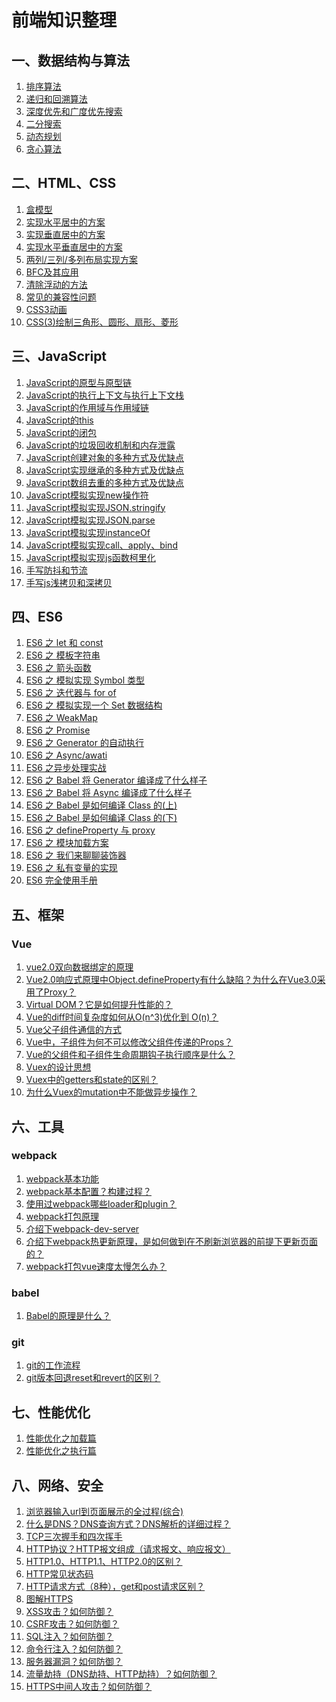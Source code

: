 # 前端知识整理

## 一、数据结构与算法
1. [排序算法]()
2. [递归和回溯算法]()
3. [深度优先和广度优先搜索]()
4. [二分搜索]()
5. [动态规划]()
6. [贪心算法]()

## 二、HTML、CSS
1. [盒模型]()
2. [实现水平居中的方案]()
3. [实现垂直居中的方案]()
4. [实现水平垂直居中的方案]()
5. [两列/三列/多列布局实现方案]()
6. [BFC及其应用]()
7. [清除浮动的方法]()
8. [常见的兼容性问题]()
9. [CSS3动画]()
10. [CSS(3)绘制三角形、圆形、扇形、菱形]()

## 三、JavaScript
1. [JavaScript的原型与原型链](https://github.com/GGXXMM/Blog-Knowledge/issues/1)
2. [JavaScript的执行上下文与执行上下文栈](https://github.com/GGXXMM/Blog-Knowledge/issues/2)
3. [JavaScript的作用域与作用域链](https://github.com/GGXXMM/FE-Knowledge/issues/3)
4. [JavaScript的this](https://github.com/GGXXMM/FE-Knowledge/issues/4)
5. [JavaScript的闭包](https://github.com/GGXXMM/FE-Knowledge/issues/5)
6. [JavaScript的垃圾回收机制和内存泄露](https://github.com/GGXXMM/FE-Knowledge/issues/6)
7. [JavaScript创建对象的多种方式及优缺点](https://github.com/GGXXMM/FE-Knowledge/issues/7)
8. [JavaScript实现继承的多种方式及优缺点](https://github.com/GGXXMM/FE-Knowledge/issues/8)
9. [JavaScript数组去重的多种方式及优缺点](https://github.com/GGXXMM/FE-Knowledge/issues/9)
10. [JavaScript模拟实现new操作符](https://github.com/GGXXMM/FE-Knowledge/issues/10)
11. [JavaScript模拟实现JSON.stringify](https://github.com/GGXXMM/FE-Knowledge/issues/11)
12. [JavaScript模拟实现JSON.parse](https://github.com/GGXXMM/FE-Knowledge/issues/12)
13. [JavaScript模拟实现instanceOf](https://github.com/GGXXMM/FE-Knowledge/issues/13)
14. [JavaScript模拟实现call、apply、bind](https://github.com/GGXXMM/FE-Knowledge/issues/14)
15. [JavaScript模拟实现js函数柯里化](https://github.com/GGXXMM/FE-Knowledge/issues/15)
16. [手写防抖和节流](https://github.com/GGXXMM/FE-Knowledge/issues/16)
17. [手写js浅拷贝和深拷贝](https://github.com/GGXXMM/FE-Knowledge/issues/17)

## 四、ES6
1. [ES6 之 let 和 const](https://github.com/mqyqingfeng/Blog/issues/82)
2. [ES6 之 模板字符串](https://github.com/mqyqingfeng/Blog/issues/84)
3. [ES6 之 箭头函数](https://github.com/mqyqingfeng/Blog/issues/85)
4. [ES6 之 模拟实现 Symbol 类型](https://github.com/mqyqingfeng/Blog/issues/87)
5. [ES6 之 迭代器与 for of](https://github.com/mqyqingfeng/Blog/issues/90)
6. [ES6 之 模拟实现一个 Set 数据结构](https://github.com/mqyqingfeng/Blog/issues/91)
7. [ES6 之 WeakMap](https://github.com/mqyqingfeng/Blog/issues/92)
8. [ES6 之 Promise](https://github.com/mqyqingfeng/Blog/issues/98)
9. [ES6 之 Generator 的自动执行](https://github.com/mqyqingfeng/Blog/issues/99)
10. [ES6 之 Async/awati](https://github.com/mqyqingfeng/Blog/issues/100)
11. [ES6 之异步处理实战](https://github.com/mqyqingfeng/Blog/issues/101)
12. [ES6 之 Babel 将 Generator 编译成了什么样子](https://github.com/mqyqingfeng/Blog/issues/102)
13. [ES6 之 Babel 将 Async 编译成了什么样子](https://github.com/mqyqingfeng/Blog/issues/103)
14. [ES6 之 Babel 是如何编译 Class 的(上)](https://github.com/mqyqingfeng/Blog/issues/105)
15. [ES6 之 Babel 是如何编译 Class 的(下)](https://github.com/mqyqingfeng/Blog/issues/106)
16. [ES6 之 defineProperty 与 proxy](https://github.com/mqyqingfeng/Blog/issues/107)
17. [ES6 之 模块加载方案](https://github.com/mqyqingfeng/Blog/issues/108)
18. [ES6 之 我们来聊聊装饰器](https://github.com/mqyqingfeng/Blog/issues/109)
19. [ES6 之 私有变量的实现](https://github.com/mqyqingfeng/Blog/issues/110)
20. [ES6 完全使用手册](https://github.com/mqyqingfeng/Blog/issues/111)

## 五、框架
### Vue
1. [vue2.0双向数据绑定的原理](https://github.com/GGXXMM/FE-Knowledge/issues/33)
2. [Vue2.0响应式原理中Object.defineProperty有什么缺陷？为什么在Vue3.0采用了Proxy？](https://github.com/GGXXMM/FE-Knowledge/issues/34)
3. [Virtual DOM？它是如何提升性能的？](https://github.com/GGXXMM/FE-Knowledge/issues/35)
4. [Vue的diff时间复杂度如何从O(n^3)优化到 O(n)？](https://github.com/GGXXMM/FE-Knowledge/issues/36)
5. [Vue父子组件通信的方式](https://github.com/GGXXMM/FE-Knowledge/issues/37)
6. [Vue中，子组件为何不可以修改父组件传递的Props？](https://github.com/GGXXMM/FE-Knowledge/issues/38)
7. [Vue的父组件和子组件生命周期钩子执行顺序是什么？](https://github.com/GGXXMM/FE-Knowledge/issues/39)
8. [Vuex的设计思想](https://github.com/GGXXMM/FE-Knowledge/issues/40)
9. [Vuex中的getters和state的区别？](https://github.com/GGXXMM/FE-Knowledge/issues/41)
10. [为什么Vuex的mutation中不能做异步操作？](https://github.com/GGXXMM/FE-Knowledge/issues/42)

## 六、工具
### webpack
1. [webpack基本功能]()
2. [webpack基本配置？构建过程？]()
3. [使用过webpack哪些loader和plugin？]()
4. [webpack打包原理]()
5. [介绍下webpack-dev-server]()
6. [介绍下webpack热更新原理，是如何做到在不刷新浏览器的前提下更新页面的？]()
7. [webpack打包vue速度太慢怎么办？]()

### babel
1. [Babel的原理是什么？]()

### git
1. [git的工作流程]()
2. [git版本回退reset和revert的区别？]()

## 七、性能优化
1. [性能优化之加载篇]()
2. [性能优化之执行篇]()

## 八、网络、安全
1. [浏览器输入url到页面展示的全过程(综合)](https://github.com/GGXXMM/FE-Knowledge/issues/18)
2. [什么是DNS？DNS查询方式？DNS解析的详细过程？](https://github.com/GGXXMM/FE-Knowledge/issues/19)
3. [TCP三次握手和四次挥手](https://github.com/GGXXMM/FE-Knowledge/issues/20)
4. [HTTP协议？HTTP报文组成（请求报文、响应报文）](https://github.com/GGXXMM/FE-Knowledge/issues/21)
5. [HTTP1.0、HTTP1.1、HTTP2.0的区别？](https://github.com/GGXXMM/FE-Knowledge/issues/22)
6. [HTTP常见状态码](https://github.com/GGXXMM/FE-Knowledge/issues/23)
7. [HTTP请求方式（8种），get和post请求区别？](https://github.com/GGXXMM/FE-Knowledge/issues/24)
8. [图解HTTPS](https://github.com/GGXXMM/FE-Knowledge/issues/25)
9. [XSS攻击？如何防御？](https://github.com/GGXXMM/FE-Knowledge/issues/26)
10. [CSRF攻击？如何防御？](https://github.com/GGXXMM/FE-Knowledge/issues/27)
11. [SQL注入？如何防御？](https://github.com/GGXXMM/FE-Knowledge/issues/28)
12. [命令行注入？如何防御？](https://github.com/GGXXMM/FE-Knowledge/issues/29)
13. [服务器漏洞？如何防御？](https://github.com/GGXXMM/FE-Knowledge/issues/30)
15. [流量劫持（DNS劫持、HTTP劫持）？如何防御？](https://github.com/GGXXMM/FE-Knowledge/issues/31)
16. [HTTPS中间人攻击？如何防御？](https://github.com/GGXXMM/FE-Knowledge/issues/32)